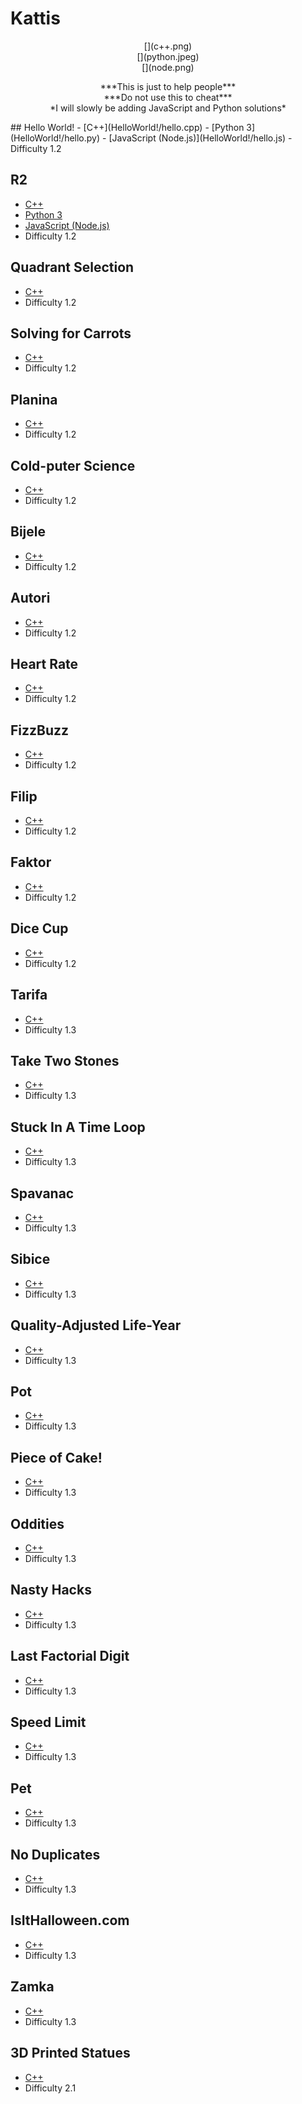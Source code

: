 # Kattis
<p align="center">
[](c++.png)<br/>
[](python.jpeg)<br/>
[](node.png)<br/>
</p>

<p align="center">
***This is just to help people***<br/>
***Do not use this to cheat***<br/>
*I will slowly be adding JavaScript and Python solutions*
</p>
## Hello World!
-   [C++](HelloWorld!/hello.cpp)
-   [Python 3](HelloWorld!/hello.py)
-   [JavaScript (Node.js)](HelloWorld!/hello.js)
-   Difficulty 1.2

## R2
-   [C++](R2/r2.cpp)
-   [Python 3](R2/r2.py)
-   [JavaScript (Node.js)](R2/r2.js)
-   Difficulty 1.2

## Quadrant Selection
-   [C++](QuadrantSelection/qs.cpp)
-   Difficulty 1.2

## Solving for Carrots
-   [C++](SolvingforCarrots)
-   Difficulty 1.2

## Planina
-   [C++](Planina/planina.cpp)
-   Difficulty 1.2

## Cold-puter Science
-   [C++](Cold-puterScience/cold.cpp)
-   Difficulty 1.2

## Bijele
-   [C++](Bijele/bijele.cpp)
-   Difficulty 1.2

## Autori
-   [C++](Autori/autori.cpp)
-   Difficulty 1.2

## Heart Rate
-   [C++](HeartRate/rate.cpp)
-   Difficulty 1.2

## FizzBuzz
-   [C++](FizzBuzz/fz.cpp)
-   Difficulty 1.2

## Filip
-   [C++](Filip/flip.cpp)
-   Difficulty 1.2

## Faktor
-   [C++](Faktor/fac.cpp)
-   Difficulty 1.2

## Dice Cup
-   [C++](DiceCup/dice.cpp)
-   Difficulty 1.2

## Tarifa
-   [C++](Tarifa/tar.cpp)
-   Difficulty 1.3

## Take Two Stones
-   [C++](TakeTwoStones/stone.cpp)
-   Difficulty 1.3

## Stuck In A Time Loop
-   [C++](StuckInATimeLoop/time.cpp)
-   Difficulty 1.3

## Spavanac
-   [C++](Spavanac/spa.cpp)
-   Difficulty 1.3

## Sibice
-   [C++](Sibice/sibice.cpp)
-   Difficulty 1.3

## Quality-Adjusted Life-Year
-   [C++](Quality-AdjustedLifeYear/life.cpp)
-   Difficulty 1.3

## Pot
-   [C++](Pot/pot.cpp)
-   Difficulty 1.3

## Piece of Cake!
-   [C++](PieceofCake/cake.cpp)
-   Difficulty 1.3

## Oddities
-   [C++](Oddities/odd.cpp)
-   Difficulty 1.3

## Nasty Hacks
-   [C++](NastyHacks/advertise.cpp)
-   Difficulty 1.3

## Last Factorial Digit
-   [C++](LastFactorialDigit/last.cpp)
-   Difficulty 1.3

## Speed Limit
-   [C++](SpeedLimit/sp.cpp)
-   Difficulty 1.3

## Pet
-   [C++](Pet/pet.cpp)
-   Difficulty 1.3

## No Duplicates
-   [C++](NoDuplicates/no.cpp)
-   Difficulty 1.3

## IsItHalloween.com
-   [C++](IsItHalloween.com/main.cpp)
-   Difficulty 1.3

## Zamka
-   [C++](Zamka/z.cpp)
-   Difficulty 1.3

## 3D Printed Statues
-   [C++](3DPrintedStatues/3d.cpp)
-   Difficulty 2.1


